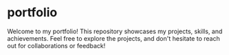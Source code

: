 # portfolio
Welcome to my portfolio!  This repository showcases my projects, skills, and achievements. Feel free to explore the projects, and don't hesitate to reach out for collaborations or feedback!

